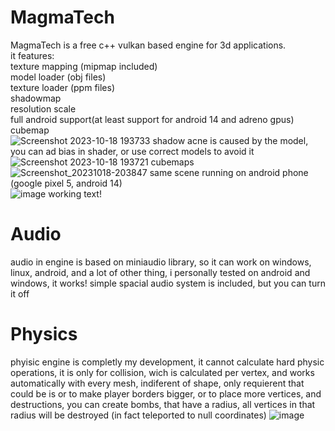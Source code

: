 # MagmaTech
MagmaTech is a free c++ vulkan based engine for 3d applications.  
it features:  
texture mapping (mipmap included)  
model loader (obj files)  
texture loader (ppm files)  
shadowmap  
resolution scale  
full android support(at least support for android 14 and adreno gpus)  
cubemap  
![Screenshot 2023-10-18 193733](https://github.com/VitionVlad/MagmaTech/assets/48290199/7f332c68-cb84-44a0-bce3-2fe7303679dd)
shadow acne is caused by the model, you can ad bias in shader, or use correct models to avoid it  
![Screenshot 2023-10-18 193721](https://github.com/VitionVlad/MagmaTech/assets/48290199/b8f409f6-b6f3-42f3-8efa-0e4d23fdac89)
cubemaps  
![Screenshot_20231018-203847](https://github.com/VitionVlad/MagmaTech/assets/48290199/4db58c38-52a2-478a-ba80-139ee6edee60)
same scene running on android phone (google pixel 5, android 14)  
![image](https://github.com/VitionVlad/MagmaTech/assets/48290199/d3ba1ca2-5ded-46ea-9742-038d5e489653)
working text!
# Audio
audio in engine is based on miniaudio library, so it can work on windows, linux, android, and a lot of other thing, i personally tested on android and windows, it works! simple spacial audio system is included, but you can turn it off  
# Physics
phyisic engine is completly my development, it cannot calculate hard physic operations, it is only for collision, wich is calculated per vertex, and works automatically with every mesh, indiferent of shape, only requierent that could be is or to make player borders bigger, or to place more vertices, and destructions, you can create bombs, that have a radius, all vertices in that radius will be destroyed (in fact teleported to null coordinates)
![image](https://github.com/VitionVlad/MagmaTech/assets/48290199/20fef140-3902-4aff-8f29-015422f005f0)  
